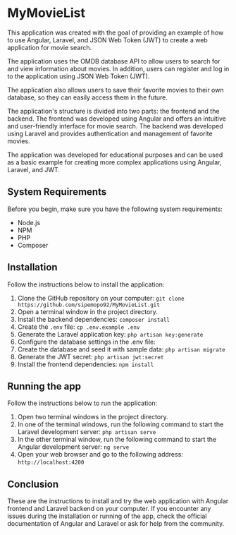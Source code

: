 # MyMovieList

This application was created with the goal of providing an example of how to use Angular, Laravel, and JSON Web Token (JWT) to create a web application for movie search.

The application uses the OMDB database API to allow users to search for and view information about movies. In addition, users can register and log in to the application using JSON Web Token (JWT).

The application also allows users to save their favorite movies to their own database, so they can easily access them in the future.

The application's structure is divided into two parts: the frontend and the backend. The frontend was developed using Angular and offers an intuitive and user-friendly interface for movie search. The backend was developed using Laravel and provides authentication and management of favorite movies.

The application was developed for educational purposes and can be used as a basic example for creating more complex applications using Angular, Laravel, and JWT.


## System Requirements

Before you begin, make sure you have the following system requirements:

- Node.js 
- NPM 
- PHP
- Composer


## Installation

Follow the instructions below to install the application:

1. Clone the GitHub repository on your computer: `git clone https://github.com/sipemopo92/MyMovieList.git`
2. Open a terminal window in the project directory.
3. Install the backend dependencies: `composer install`
4. Create the `.env` file: `cp .env.example .env`
5. Generate the Laravel application key: `php artisan key:generate`
7. Configure the database settings in the .env file:
8. Create the database and seed it with sample data: `php artisan migrate`
9. Generate the JWT secret: `php artisan jwt:secret`
9. Install the frontend dependencies: `npm install`


## Running the app

Follow the instructions below to run the application:

1. Open two terminal windows in the project directory.
2. In one of the terminal windows, run the following command to start the Laravel development server: `php artisan serve`
3. In the other terminal window, run the following command to start the Angular development server: `ng serve`
4. Open your web browser and go to the following address: `http://localhost:4200`



## Conclusion

These are the instructions to install and try the web application with Angular frontend and Laravel backend on your computer. If you encounter any issues during the installation or running of the app, check the official documentation of Angular and Laravel or ask for help from the community.
